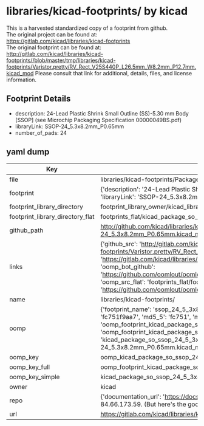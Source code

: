 # libraries/kicad-footprints/ by kicad  
This is a harvested standardized copy of a footprint from github.  
The original project can be found at:  
https://gitlab.com/kicad/libraries/kicad-footprints  
The original footprint can be found at:
http://gitlab.com/kicad/libraries/kicad-footprints//blob/master/tmp/libraries/kicad-footprints/Varistor.pretty/RV_Rect_V25S440P_L26.5mm_W8.2mm_P12.7mm.kicad_mod
Please consult that link for additional, details, files, and license information.  
## Footprint Details
* description: 24-Lead Plastic Shrink Small Outline (SS)-5.30 mm Body [SSOP] (see Microchip Packaging Specification 00000049BS.pdf)  
* libraryLink: SSOP-24_5.3x8.2mm_P0.65mm  
* number_of_pads: 24  
## yaml dump  
| Key | Value |  
| --- | --- |  
| file | libraries/kicad-footprints/Package_SO.pretty/SSOP-24_5.3x8.2mm_P0.65mm.kicad_mod |  
| footprint | {'description': '24-Lead Plastic Shrink Small Outline (SS)-5.30 mm Body [SSOP] (see Microchip Packaging Specification 00000049BS.pdf)', 'libraryLink': 'SSOP-24_5.3x8.2mm_P0.65mm', 'number_of_pads': 24} |  
| footprint_library_directory | footprint_library_owner/kicad_libraries/kicad-footprints/ |  
| footprint_library_directory_flat | footprints_flat/kicad_package_so_ssop_24_5_3x8_2mm_p0_65mm/working |  
| github_path | http://github.com/kicad/libraries/kicad-footprints//blob/master/tmp/libraries/kicad-footprints/Package_SO.pretty/SSOP-24_5.3x8.2mm_P0.65mm.kicad_mod |  
| links | {'github_src': 'http://gitlab.com/kicad/libraries/kicad-footprints//blob/master/tmp/libraries/kicad-footprints/Varistor.pretty/RV_Rect_V25S440P_L26.5mm_W8.2mm_P12.7mm.kicad_mod', 'github_src_repo': 'https://gitlab.com/kicad/libraries/kicad-footprints', 'oomp_bot': 'footprints/kicad_package_so_ssop_24_5_3x8_2mm_p0_65mm/working', 'oomp_bot_github': 'https://github.com/oomlout/oomlout_oomp_footprint_bot/tree/main/footprints/kicad_package_so_ssop_24_5_3x8_2mm_p0_65mm/working', 'oomp_src_flat': 'footprints_flat/footprints_flat/kicad_package_so_ssop_24_5_3x8_2mm_p0_65mm/working', 'oomp_src_flat_github': 'https://github.com/oomlout/oomlout_oomp_footprint_src/tree/main/footprints_flat/kicad_package_so_ssop_24_5_3x8_2mm_p0_65mm/working'} |  
| name | libraries/kicad-footprints/ |  
| oomp | {'footprint_name': 'ssop_24_5_3x8_2mm_p0_65mm', 'library_name': 'package_so', 'md5': 'fc751f9aa767f4fc1019842cc08e8347', 'md5_10': 'fc751f9aa7', 'md5_5': 'fc751', 'md5_6': 'fc751f', 'oomp_key': 'oomp_kicad_package_so_ssop_24_5_3x8_2mm_p0_65mm', 'oomp_key_extra': 'oomp_footprint_kicad_package_so_ssop_24_5_3x8_2mm_p0_65mm', 'oomp_key_full': 'oomp_footprint_kicad_package_so_ssop_24_5_3x8_2mm_p0_65mm_fc751f', 'oomp_key_simple': 'kicad_package_so_ssop_24_5_3x8_2mm_p0_65mm', 'original_filename': 'libraries/kicad-footprints/Package_SO.pretty/SSOP-24_5.3x8.2mm_P0.65mm.kicad_mod', 'owner_name': 'kicad'} |  
| oomp_key | oomp_kicad_package_so_ssop_24_5_3x8_2mm_p0_65mm |  
| oomp_key_full | oomp_footprint_kicad_package_so_ssop_24_5_3x8_2mm_p0_65mm |  
| oomp_key_simple | kicad_package_so_ssop_24_5_3x8_2mm_p0_65mm |  
| owner | kicad |  
| repo | {'documentation_url': 'https://docs.github.com/rest/overview/resources-in-the-rest-api#rate-limiting', 'message': "API rate limit exceeded for 84.66.173.59. (But here's the good news: Authenticated requests get a higher rate limit. Check out the documentation for more details.)"} |  
| url | https://gitlab.com/kicad/libraries/kicad-footprints |  

